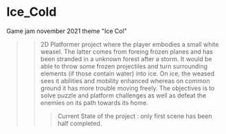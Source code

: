# Ice_Cold
Game jam november 2021 theme "Ice Col"

>> 2D Platformer project where the player embodies a small white weasel. 
>> The latter comes from foreing frozen planes and has been stranded in a unknown forest after a storm. 
>> It would be able to throw some frozen projectiles and turn surrounding elements (if those contain water) into ice. 
>> On ice, the weased sees it abilities and mobility enhanced whereas on common ground it has more trouble moving freely. The objectives is to solve puzzle and platform challenges as well as defeat the enemies on its path towards its home.
>>> Current State of the project : only first scene has been half completed. 
